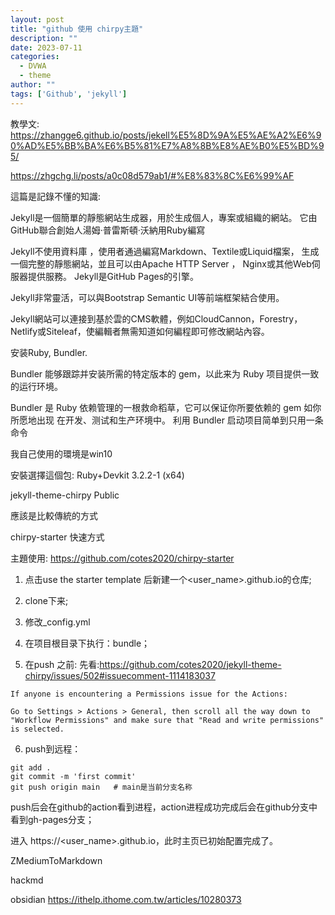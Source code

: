 ```yaml
---
layout: post
title: "github 使用 chirpy主題"
description: ""
date: 2023-07-11
categories:
  - DVWA
  - theme
author: ""
tags: ['Github', 'jekyll']
---
```






教學文:
https://zhangge6.github.io/posts/jekell%E5%8D%9A%E5%AE%A2%E6%90%AD%E5%BB%BA%E6%B5%81%E7%A8%8B%E8%AE%B0%E5%BD%95/

https://zhgchg.li/posts/a0c08d579ab1/#%E8%83%8C%E6%99%AF


這篇是記錄不懂的知識:


Jekyll是一個簡單的靜態網站生成器，用於生成個人，專案或組織的網站。 它由GitHub聯合創始人湯姆·普雷斯頓·沃納用Ruby編寫


Jekyll不使用資料庫 ，使用者通過編寫Markdown、Textile或Liquid檔案， 生成一個完整的靜態網站，並且可以由Apache HTTP Server ， Nginx或其他Web伺服器提供服務。  Jekyll是GitHub Pages的引擎。

Jekyll非常靈活，可以與Bootstrap Semantic UI等前端框架結合使用。

Jekyll網站可以連接到基於雲的CMS軟體，例如CloudCannon，Forestry， Netlify或Siteleaf，使編輯者無需知道如何編程即可修改網站內容。



安装Ruby, Bundler.

Bundler 能够跟踪并安装所需的特定版本的 gem，以此来为 Ruby 项目提供一致的运行环境。

Bundler 是 Ruby 依赖管理的一根救命稻草，它可以保证你所要依赖的 gem 如你所愿地出现 在开发、测试和生产环境中。 利用 Bundler 启动项目简单到只用一条命令


我自己使用的環境是win10 

安裝選擇這個包:
Ruby+Devkit 3.2.2-1 (x64) 






jekyll-theme-chirpy
Public

應該是比較傳統的方式


chirpy-starter
快速方式

主題使用:
https://github.com/cotes2020/chirpy-starter


1. 点击use the starter template 后新建一个<user_name>.github.io的仓库;

2. clone下来;

3. 修改_config.yml

4. 在项目根目录下执行：bundle；


5. 在push 之前:
先看:https://github.com/cotes2020/jekyll-theme-chirpy/issues/502#issuecomment-1114183037
```
If anyone is encountering a Permissions issue for the Actions:

Go to Settings > Actions > General, then scroll all the way down to "Workflow Permissions" and make sure that "Read and write permissions" is selected.

```



6. push到远程：

```
git add .
git commit -m 'first commit'
git push origin main   # main是当前分支名称
```
push后会在github的action看到进程，action进程成功完成后会在github分支中看到gh-pages分支；

进入 https://<user_name>.github.io，此时主页已初始配置完成了。






ZMediumToMarkdown 

hackmd 

obsidian
https://ithelp.ithome.com.tw/articles/10280373
























